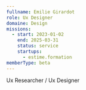 ```yaml
---
fullname: Emilie Girardot
role: Ux Designer
domaine: Design
missions:
  - start: 2023-01-02
    end: 2025-03-31
    status: service
    startups:
      - estime.formation
memberType: beta
---
```

Ux Researcher / Ux Designer
